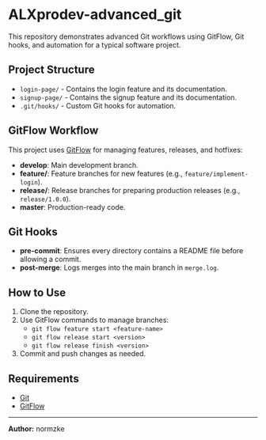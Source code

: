 # ALXprodev-advanced_git

This repository demonstrates advanced Git workflows using GitFlow, Git hooks, and automation for a typical software project.

## Project Structure

- `login-page/` - Contains the login feature and its documentation.
- `signup-page/` - Contains the signup feature and its documentation.
- `.git/hooks/` - Custom Git hooks for automation.

## GitFlow Workflow

This project uses [GitFlow](https://nvie.com/posts/a-successful-git-branching-model/) for managing features, releases, and hotfixes:

- **develop**: Main development branch.
- **feature/**: Feature branches for new features (e.g., `feature/implement-login`).
- **release/**: Release branches for preparing production releases (e.g., `release/1.0.0`).
- **master**: Production-ready code.

## Git Hooks

- **pre-commit**: Ensures every directory contains a README file before allowing a commit.
- **post-merge**: Logs merges into the main branch in `merge.log`.

## How to Use

1. Clone the repository.
2. Use GitFlow commands to manage branches:
   - `git flow feature start <feature-name>`
   - `git flow release start <version>`
   - `git flow release finish <version>`
3. Commit and push changes as needed.

## Requirements
- [Git](https://git-scm.com/)
- [GitFlow](https://github.com/nvie/gitflow)

---

**Author:** normzke 
